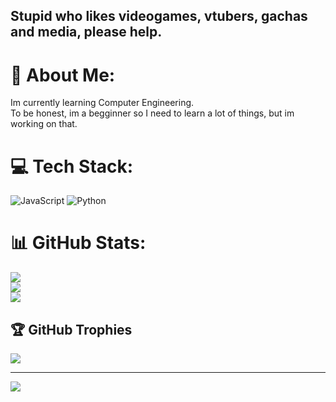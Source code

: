 ## Stupid who likes videogames, vtubers, gachas and media, please help.
# 💫 About Me:
Im currently learning Computer Engineering.<br>To be honest, im a begginner so I need to learn a lot of things, but im working on that.


# 💻 Tech Stack:
![JavaScript](https://img.shields.io/badge/javascript-%23323330.svg?style=flat&logo=javascript&logoColor=%23F7DF1E) ![Python](https://img.shields.io/badge/python-3670A0?style=flat&logo=python&logoColor=ffdd54)
# 📊 GitHub Stats:
![](https://github-readme-stats.vercel.app/api?username=Fr4nkWhzz&theme=catppuccin_mocha&hide_border=false&include_all_commits=false&count_private=false)<br/>
![](https://nirzak-streak-stats.vercel.app/?user=Fr4nkWhzz&theme=catppuccin_mocha&hide_border=false)<br/>
![](https://github-readme-stats.vercel.app/api/top-langs/?username=Fr4nkWhzz&theme=catppuccin_mocha&hide_border=false&include_all_commits=false&count_private=false&layout=compact)

## 🏆 GitHub Trophies
![](https://github-profile-trophy.vercel.app/?username=Fr4nkWhzz&theme=transparent&no-frame=true&no-bg=true&margin-w=4)

---
[![](https://visitcount.itsvg.in/api?id=Fr4nkWhzz&icon=8&color=2)](https://visitcount.itsvg.in)

<!-- Proudly created with GPRM ( https://gprm.itsvg.in ) -->
<!--
**Fr4nkWhzz/Fr4nkWhzz** is a ✨ _special_ ✨ repository because its `README.md` (this file) appears on your GitHub profile.

Here are some ideas to get you started:

- 🔭 I’m currently working on ...
- 🌱 I’m currently learning ...
- 👯 I’m looking to collaborate on ...
- 🤔 I’m looking for help with ...
- 💬 Ask me about ...
- 📫 How to reach me: ...
- 😄 Pronouns: ...
- ⚡ Fun fact: ...
-->
